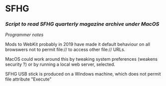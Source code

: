 # SFHG
### *Script to read SFHG quarterly magazine archive under MacOS*

*Programmer notes*

Mods to WebKit probably in 2019 have made it default behaviour on all browswers not to permit file:// to access other file:// URLs.

MacOS could work around this by tweaking system preferences (weakens security ?) or by running a local web server, selected.

SFHG USB stick is produced on a Windows machine, which does not permit file attribute "Execute"
